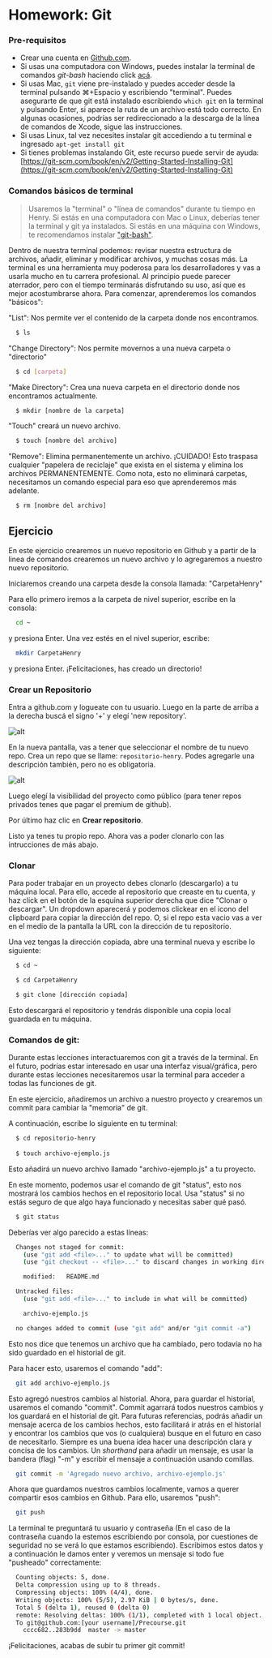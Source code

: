# Homework: Git

### Pre-requisitos

* Crear una cuenta en [Github.com](https://www.github.com/).
* Si usas una computadora con Windows, puedes instalar la terminal de comandos _git-bash_ haciendo click [acá](https://git-for-windows.github.io/).
* Si usas Mac, `git` viene pre-instalado y puedes acceder desde la terminal pulsando ⌘+Espacio y escribiendo "terminal". Puedes asegurarte de que git está instalado escribiendo `which git` en la terminal y pulsando Enter, si aparece la ruta de un archivo está todo correcto. En algunas ocasiones, podrías ser redireccionado a la descarga de la línea de comandos de Xcode, sigue las instrucciones.
* Si usas Linux, tal vez necesites instalar git accediendo a tu terminal e ingresado `apt-get install git`
* Si tienes problemas instalando Git, este recurso puede servir de ayuda: [https://git-scm.com/book/en/v2/Getting-Started-Installing-Git](https://git-scm.com/book/en/v2/Getting-Started-Installing-Git)


### Comandos básicos de terminal

> Usaremos la "terminal" o "línea de comandos" durante tu tiempo en Henry. Si estás en una computadora con Mac o Linux, deberías tener la terminal y git ya instalados. Si estás en una máquina con Windows, te recomendamos instalar ["git-bash"](https://git-for-windows.github.io/).

Dentro de nuestra terminal podemos: revisar nuestra estructura de archivos, añadir, eliminar y modificar archivos, y muchas cosas más. La terminal es una herramienta muy poderosa para los desarrolladores y vas a usarla mucho en tu carrera profesional. Al principio puede parecer aterrador, pero con el tiempo terminarás disfrutando su uso, así que es mejor acostumbrarse ahora. Para comenzar, aprenderemos los comandos "básicos":

"List": Nos permite ver el contenido de la carpeta donde nos encontramos.
```bash
  $ ls
```


"Change Directory": Nos permite movernos a una nueva carpeta o "directorio"
```bash
  $ cd [carpeta]
```

"Make Directory": Crea una nueva carpeta en el directorio donde nos encontramos actualmente.
```bash
  $ mkdir [nombre de la carpeta]
```

"Touch" creará un nuevo archivo.
```bash
  $ touch [nombre del archivo]
```

"Remove": Elimina permanentemente un archivo. ¡CUIDADO! Esto traspasa cualquier "papelera de reciclaje" que exista en el sistema y elimina los archivos PERMANENTEMENTE. Como nota, esto no eliminará carpetas, necesitamos un comando especial para eso que aprenderemos más adelante.

```bash
  $ rm [nombre del archivo]
```

## Ejercicio

En este ejercicio crearemos un nuevo repositorio en Github y a partir de la linea de comandos crearemos un nuevo archivo y lo agregaremos a nuestro nuevo repositorio.

Iniciaremos creando una carpeta desde la consola llamada: "CarpetaHenry"

Para ello primero iremos a la carpeta de nivel superior, escribe en la consola:

```bash
  cd ~
```

y presiona Enter. Una vez estés en el nivel superior, escribe:

```bash
  mkdir CarpetaHenry
```

y presiona Enter. ¡Felicitaciones, has creado un directorio!

### Crear un Repositorio

Entra a github.com y logueate con tu usuario. Luego en la parte de arriba a la derecha buscá el signo '+' y elegí 'new repository'.

![alt](../../_src/assets/01-Git/repo-create.png)

En la nueva pantalla, vas a tener que seleccionar el nombre de tu nuevo repo. Crea un repo que se llame: `repositorio-henry`. Podes agregarle una descripción también, pero no es obligatoria.

![alt](../../_src/assets/01-Git/create-repository-name.png)

Luego elegí la visibilidad del proyecto como público (para tener repos privados tenes que pagar el premium de github).

Por último haz clic en **Crear repositorio**.

Listo ya tenes tu propio repo. Ahora vas a poder clonarlo con las intrucciones de más abajo.

### Clonar

Para poder trabajar en un proyecto debes clonarlo (descargarlo) a tu máquina local. Para ello, accede al repositorio que creaste en tu cuenta, y haz click en el botón de la esquina superior derecha que dice "Clonar o descargar". Un dropdown aparecerá y podemos clickear en el icono del clipboard para copiar la dirección del repo. O, si el repo esta vacio vas a ver en el medio de la pantalla la URL con la dirección de tu repositorio.

Una vez tengas la dirección copiada, abre una terminal nueva y escribe lo siguiente:


```bash
  $ cd ~

  $ cd CarpetaHenry

  $ git clone [dirección copiada]
```

Esto descargará el repositorio y tendrás disponible una copia local guardada en tu máquina.

### Comandos de git:

Durante estas lecciones interactuaremos con git a través de la terminal. En el futuro, podrías estar interesado en usar una interfaz visual/gráfica, pero durante estas lecciones necesitaremos usar la terminal para acceder a todas las funciones de git.

En este ejercicio, añadiremos un archivo a nuestro proyecto y crearemos un commit para cambiar la "memoria" de git.

A continuación, escribe lo siguiente en tu terminal:

```bash
  $ cd repositorio-henry
  
  $ touch archivo-ejemplo.js
```

Esto añadirá un nuevo archivo llamado "archivo-ejemplo.js" a tu proyecto.

En este momento, podemos usar el comando de  git "status", esto nos mostrará los cambios hechos en el repositorio local. Usa "status" si no estás seguro de que algo haya funcionado y necesitas saber qué pasó.

```bash
  $ git status
```

Deberías ver algo parecido a estas líneas:

```bash
  Changes not staged for commit:
    (use "git add <file>..." to update what will be committed)
    (use "git checkout -- <file>..." to discard changes in working directory)

    modified:   README.md

  Untracked files:
    (use "git add <file>..." to include in what will be committed)

    archivo-ejemplo.js

  no changes added to commit (use "git add" and/or "git commit -a")
```

Esto nos dice que tenemos un archivo que ha cambiado, pero todavía no ha sido guardado en el historial de git.

Para hacer esto, usaremos el comando "add":


```bash
  git add archivo-ejemplo.js
```

Esto agregó nuestros cambios al historial. Ahora, para guardar el historial, usaremos el comando "commit". Commit agarrará todos nuestros cambios y los guardará en el historial de git. Para futuras referencias, podrás añadir un mensaje acerca de los cambios hechos, esto facilitará ir atrás en el historial y encontrar los cambios que vos (o cualquiera) busque en el futuro en caso de necesitarlo. Siempre es una buena idea hacer una descripción clara y concisa de los cambios. Un _shorthand_ para añadir un mensaje, es usar la bandera (flag) "-m" y escribir el mensaje a continuación usando comillas.

```bash
  git commit -m 'Agregado nuevo archivo, archivo-ejemplo.js'
```

Ahora que guardamos nuestros cambios localmente, vamos a querer compartir esos cambios en Github. Para ello, usaremos "push":

```bash
  git push
```

La terminal te preguntará tu usuario y contraseña (En el caso de la contraseña cuando la estemos escribiendo por consola, por cuestiones de seguridad no se verá lo que estamos escribiendo). Escribimos estos datos y a continuación le damos enter y veremos un mensaje si todo fue "pusheado" correctamente:

```bash
  Counting objects: 5, done.
  Delta compression using up to 8 threads.
  Compressing objects: 100% (4/4), done.
  Writing objects: 100% (5/5), 2.97 KiB | 0 bytes/s, done.
  Total 5 (delta 1), reused 0 (delta 0)
  remote: Resolving deltas: 100% (1/1), completed with 1 local object.
  To git@github.com:[your username]/Precourse.git
    cccc682..283b9dd  master -> master
```

¡Felicitaciones, acabas de subir tu primer git commit!

